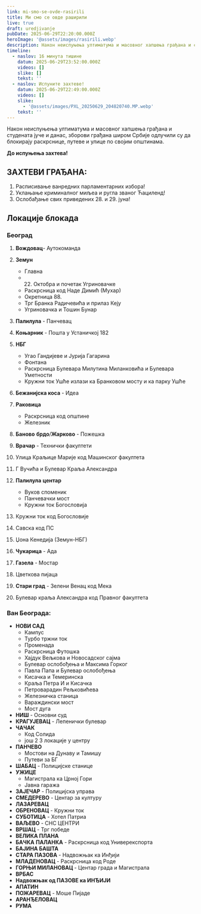 ```yaml
---
link: mi-smo-se-ovde-rasirili
title: Ми смо се овде раширили
live: true
draft: uredjivanje
pubDate: 2025-06-29T22:20:00.000Z
heroImage: '@assets/images/rasirili.webp'
description: Након неиспуњења ултиматума и масовног хапшења грађана и студената јуче и данас, зборови грађана широм Србије одлучили су да блокирају раскрснице, путеве и улице по својим општинама.
timeline:
  - naslov: 16 минута тишине
    datum: 2025-06-29T23:52:00.000Z
    videos: []
    slike: []
    tekst: ''
  - naslov: Испуните захтеве!
    datum: 2025-06-29T22:49:00.000Z
    videos: []
    slike:
      - '@assets/images/PXL_20250629_204820740.MP.webp'
    tekst: ''
---
```

Након неиспуњења ултиматума и масовног хапшења грађана и студената јуче и данас, зборови грађана широм Србије одлучили су да блокирају раскрснице, путеве и улице по својим општинама.

**До испуњења захтева!**

## ЗАХТЕВИ ГРАЂАНА:

1. Расписивање ванредних парламентарних избора!
2. Уклањање криминалног миљеа и ругла званог Ћациленд!
3. Ослобађање свих приведених 28. и 29. јуна!

## Локације блокада

### Београд

1. **Вождовац**- Аутокоманда
2. **Земун**

    - Главна
    - 22. Октобра и почетак Угриновачке
    - Раскрсница код Наде Димић (Мухар)
    - Окретница 88.
    - Трг Бранка Радичевића и прилаз Кеју
    - Угриновачка и Тошин Бунар

3. **Палилула** - Панчевац
4. **Коњарник** - Пошта у Устаничкој 182
5. **НБГ**

    - Угао Гандијеве и Јурија Гагарина
    - Фонтана
    - Раскрсница Булевара Милутина Миланковића и Булевара Уметности
    - Кружни ток Ушће излази ка Бранковом мосту и ка парку Ушће

6. **Бежанијска коса** - Идеа
7. **Раковица**

    - Раскрсница код општине
    - Железник

8. **Баново** **брдо**/**Жарково** - Пожешка
9. **Врачар** - Технички факултети
10. Улица Краљице Марије код Машинског факултета
11. Г Вучића и Булевар Краља Александра
12. **Палилула** **центар** 

    - Вуков споменик
    - Панчевачки мост
    - Кружни ток Богословија

13. Кружни ток код Богословије
14. Савска код ПС
15. Џона Кенедија (Земун-НБГ)
16. **Чукарица** - Ада 
17. **Газела** - Мостар
18. Цветкова пијаца
19. **Стари град** - Зелени Венац код Мека
20. Булевар краља Александра код Правног факултета

### Ван Београда:

- **НОВИ САД**
    - Кампус
    - Турбо тржни ток
    - Променада
    - Раскрсница Футошка
    - Хајдук Вељкова и Новосадског сајма
    - Булевар ослобођења и Максима Горког
    - Павла Папа и Булевар ослобођења
    - Кисачка и Темеринска
    - Краља Петра И и Кисачка
    - Петроварадин Рељковићева
    - Железничка станица
    - Вараждински мост
    - Мост дуга
- **НИШ** - Основни суд 
- **КРАГУЈЕВАЦ** - Лепенички булевар
- **ЧАЧАК**
    - Код Солида
    - још 2 3 локације у центру
- **ПАНЧЕВО**
    - Мостови на Дунаву и Тамишу
    - Путеви за БГ
- **ШАБАЦ** - Полицијске станице
- **УЖИЦЕ**
    - Магистрала ка Црној Гори
    - Јавна гаража
- **ЗАЈЕЧАР** - Полицијска управа
- **СМЕДЕРЕВО** - Центар за културу
- **ЛАЗАРЕВАЦ**
- **ОБРЕНОВАЦ** - Кружни ток
- **СУБОТИЦА** - Хотел Патриа
- **ВАЉЕВО** - СНС ЦЕНТРИ
- **ВРШАЦ** - Трг победе
- **ВЕЛИКА ПЛАНА**
- **БАЧКА** **ПАЛАНКА** - Раскрсница код Универекспорта
- **БАЈИНА БАШТА**
- **СТАРА ПАЗОВА** - Надвожњак ка Инђији
- **МЛАДЕНОВАЦ** - Раскрсница код Роде
- **ГОРЊИ МИЛАНОВАЦ&#32;**- Центар града и Магистрала
- **ВРБАС**
- **Надвожњак од ПАЗОВЕ ка ИНЂИЈИ**
- **АПАТИН**
- **ПОЖАРЕВАЦ** - Моше Пијаде
- **АРАНЂЕЛОВАЦ**
- **РУМА**
